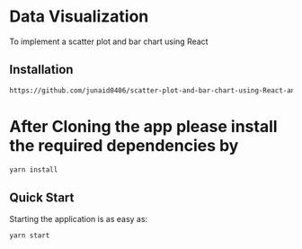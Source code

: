 # Data Visualization

 To implement a scatter plot and bar chart using React

## Installation

```bash
https://github.com/junaid0406/scatter-plot-and-bar-chart-using-React-and-ECharts.git
```
# After Cloning the app please install the required dependencies by
```bash
yarn install
```

## Quick Start
Starting the application is as easy as:

```bash
yarn start
```
